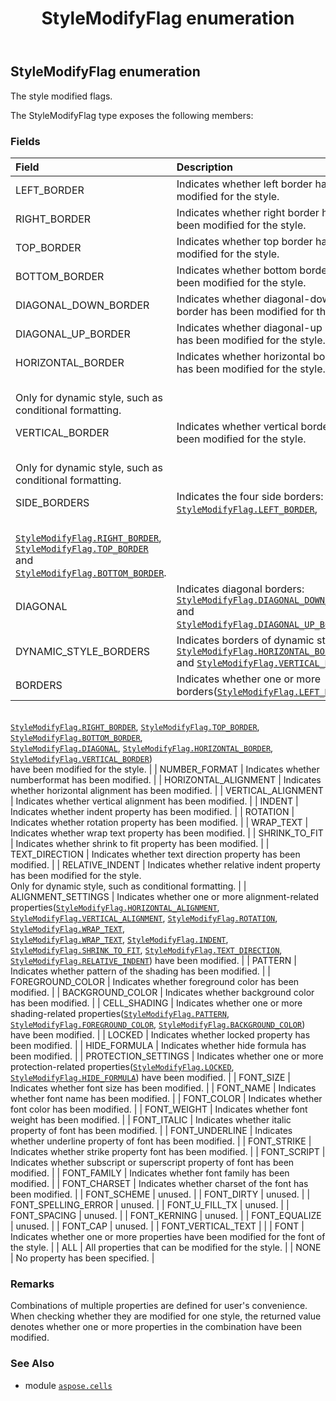 ﻿---
title: StyleModifyFlag enumeration
second_title: Aspose.Cells for Python via .NET API References
description: 
type: docs
weight: 2670
url: /aspose.cells/stylemodifyflag/
is_root: false
---

## StyleModifyFlag enumeration

The style modified flags.



The StyleModifyFlag type exposes the following members:

### Fields
| Field | Description |
| :- | :- |
| LEFT_BORDER | Indicates whether left border has been modified for the style. |
| RIGHT_BORDER | Indicates whether right border has been modified for the style. |
| TOP_BORDER | Indicates whether top border has been modified for the style. |
| BOTTOM_BORDER | Indicates whether bottom border has been modified for the style. |
| DIAGONAL_DOWN_BORDER | Indicates whether diagonal-down border has been modified for the style. |
| DIAGONAL_UP_BORDER | Indicates whether diagonal-up border has been modified for the style. |
| HORIZONTAL_BORDER | Indicates whether horizontal border has been modified for the style.<br/>Only for dynamic style, such as conditional formatting. |
| VERTICAL_BORDER | Indicates whether vertical border has been modified for the style.<br/>Only for dynamic style, such as conditional formatting. |
| SIDE_BORDERS | Indicates the four side borders: [`StyleModifyFlag.LEFT_BORDER`](/cells/python-net/aspose.cells/stylemodifyflag#LEFT_BORDER),<br/>[`StyleModifyFlag.RIGHT_BORDER`](/cells/python-net/aspose.cells/stylemodifyflag#RIGHT_BORDER), [`StyleModifyFlag.TOP_BORDER`](/cells/python-net/aspose.cells/stylemodifyflag#TOP_BORDER) and [`StyleModifyFlag.BOTTOM_BORDER`](/cells/python-net/aspose.cells/stylemodifyflag#BOTTOM_BORDER). |
| DIAGONAL | Indicates diagonal borders: [`StyleModifyFlag.DIAGONAL_DOWN_BORDER`](/cells/python-net/aspose.cells/stylemodifyflag#DIAGONAL_DOWN_BORDER) and [`StyleModifyFlag.DIAGONAL_UP_BORDER`](/cells/python-net/aspose.cells/stylemodifyflag#DIAGONAL_UP_BORDER). |
| DYNAMIC_STYLE_BORDERS | Indicates borders of dynamic style: [`StyleModifyFlag.HORIZONTAL_BORDER`](/cells/python-net/aspose.cells/stylemodifyflag#HORIZONTAL_BORDER) and [`StyleModifyFlag.VERTICAL_BORDER`](/cells/python-net/aspose.cells/stylemodifyflag#VERTICAL_BORDER). |
| BORDERS | Indicates whether one or more borders([`StyleModifyFlag.LEFT_BORDER`](/cells/python-net/aspose.cells/stylemodifyflag#LEFT_BORDER),<br/>[`StyleModifyFlag.RIGHT_BORDER`](/cells/python-net/aspose.cells/stylemodifyflag#RIGHT_BORDER), [`StyleModifyFlag.TOP_BORDER`](/cells/python-net/aspose.cells/stylemodifyflag#TOP_BORDER), [`StyleModifyFlag.BOTTOM_BORDER`](/cells/python-net/aspose.cells/stylemodifyflag#BOTTOM_BORDER),<br/>[`StyleModifyFlag.DIAGONAL`](/cells/python-net/aspose.cells/stylemodifyflag#DIAGONAL), [`StyleModifyFlag.HORIZONTAL_BORDER`](/cells/python-net/aspose.cells/stylemodifyflag#HORIZONTAL_BORDER), [`StyleModifyFlag.VERTICAL_BORDER`](/cells/python-net/aspose.cells/stylemodifyflag#VERTICAL_BORDER))<br/>have been modified for the style. |
| NUMBER_FORMAT | Indicates whether numberformat has been modified. |
| HORIZONTAL_ALIGNMENT | Indicates whether horizontal alignment has been modified. |
| VERTICAL_ALIGNMENT | Indicates whether vertical alignment has been modified. |
| INDENT | Indicates whether indent property has been modified. |
| ROTATION | Indicates whether rotation property has been modified. |
| WRAP_TEXT | Indicates whether wrap text property has been modified. |
| SHRINK_TO_FIT | Indicates whether shrink to fit property has been modified. |
| TEXT_DIRECTION | Indicates whether text direction property has been modified. |
| RELATIVE_INDENT | Indicates whether relative indent property has been modified for the style.<br/>Only for dynamic style, such as conditional formatting. |
| ALIGNMENT_SETTINGS | Indicates whether one or more alignment-related properties([`StyleModifyFlag.HORIZONTAL_ALIGNMENT`](/cells/python-net/aspose.cells/stylemodifyflag#HORIZONTAL_ALIGNMENT),<br/>[`StyleModifyFlag.VERTICAL_ALIGNMENT`](/cells/python-net/aspose.cells/stylemodifyflag#VERTICAL_ALIGNMENT), [`StyleModifyFlag.ROTATION`](/cells/python-net/aspose.cells/stylemodifyflag#ROTATION), [`StyleModifyFlag.WRAP_TEXT`](/cells/python-net/aspose.cells/stylemodifyflag#WRAP_TEXT),<br/>[`StyleModifyFlag.WRAP_TEXT`](/cells/python-net/aspose.cells/stylemodifyflag#WRAP_TEXT), [`StyleModifyFlag.INDENT`](/cells/python-net/aspose.cells/stylemodifyflag#INDENT), [`StyleModifyFlag.SHRINK_TO_FIT`](/cells/python-net/aspose.cells/stylemodifyflag#SHRINK_TO_FIT), [`StyleModifyFlag.TEXT_DIRECTION`](/cells/python-net/aspose.cells/stylemodifyflag#TEXT_DIRECTION),<br/>[`StyleModifyFlag.RELATIVE_INDENT`](/cells/python-net/aspose.cells/stylemodifyflag#RELATIVE_INDENT)) have been modified. |
| PATTERN | Indicates whether pattern of the shading has been modified. |
| FOREGROUND_COLOR | Indicates whether foreground color has been modified. |
| BACKGROUND_COLOR | Indicates whether background color has been modified. |
| CELL_SHADING | Indicates whether one or more shading-related properties([`StyleModifyFlag.PATTERN`](/cells/python-net/aspose.cells/stylemodifyflag#PATTERN),<br/>[`StyleModifyFlag.FOREGROUND_COLOR`](/cells/python-net/aspose.cells/stylemodifyflag#FOREGROUND_COLOR), [`StyleModifyFlag.BACKGROUND_COLOR`](/cells/python-net/aspose.cells/stylemodifyflag#BACKGROUND_COLOR)) have been modified. |
| LOCKED | Indicates whether locked property has been modified. |
| HIDE_FORMULA | Indicates whether hide formula has been modified. |
| PROTECTION_SETTINGS | Indicates whether one or more protection-related properties([`StyleModifyFlag.LOCKED`](/cells/python-net/aspose.cells/stylemodifyflag#LOCKED),<br/>[`StyleModifyFlag.HIDE_FORMULA`](/cells/python-net/aspose.cells/stylemodifyflag#HIDE_FORMULA)) have been modified. |
| FONT_SIZE | Indicates whether font size has been modified. |
| FONT_NAME | Indicates whether font name has been modified. |
| FONT_COLOR | Indicates whether font color has been modified. |
| FONT_WEIGHT | Indicates whether font weight has been modified. |
| FONT_ITALIC | Indicates whether italic property of font has been modified. |
| FONT_UNDERLINE | Indicates whether underline property of font has been modified. |
| FONT_STRIKE | Indicates whether strike property font has been modified. |
| FONT_SCRIPT | Indicates whether subscript or superscript property of font has been modified. |
| FONT_FAMILY | Indicates whether font family has been modified. |
| FONT_CHARSET | Indicates whether charset of the font has been modified. |
| FONT_SCHEME | unused. |
| FONT_DIRTY | unused. |
| FONT_SPELLING_ERROR | unused. |
| FONT_U_FILL_TX | unused. |
| FONT_SPACING | unused. |
| FONT_KERNING | unused. |
| FONT_EQUALIZE | unused. |
| FONT_CAP | unused. |
| FONT_VERTICAL_TEXT |  |
| FONT | Indicates whether one or more properties have been modified for the font of the style. |
| ALL | All properties that can be modified for the style. |
| NONE | No property has been specified. |



### Remarks 


Combinations of multiple properties are defined for user's convenience.
When checking whether they are modified for one style, the returned value denotes
whether one or more properties in the combination have been modified.

### See Also
* module [`aspose.cells`](..)
